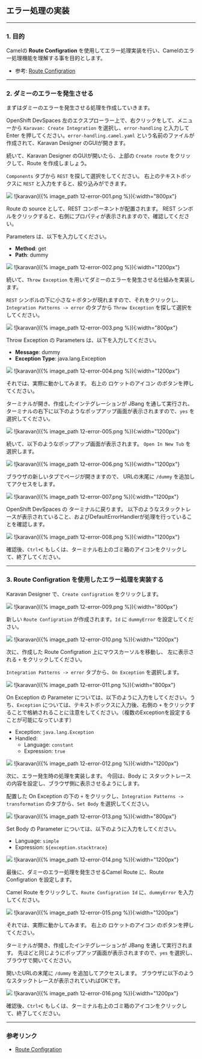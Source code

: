## エラー処理の実装
---

### 1. 目的

Camelの **Route Configration** を使用してエラー処理実装を行い、Camelのエラー処理機能を理解する事を目的とします。

* 参考: [Route Configration](https://camel.apache.org/manual/route-configuration.html#_route_configuration_in_yaml)


---

### 2. ダミーのエラーを発生させる

まずはダミーのエラーを発生させる処理を作成していきます。 

OpenShift DevSpaces 左のエクスプローラー上で、右クリックをして、メニューから `Karavan: Create Integration` を選択し、`error-handling` と入力して Enter を押してください。`error-handling.camel.yaml` という名前のファイルが作成されて、Karavan Designer のGUIが開きます。

続いて、Karavan Designer のGUIが開いたら、上部の `Create route` をクリックして、Route を作成しましょう。

`Components` タブから `REST` を探して選択をしてください。
右上のテキストボックスに `REST` と入力をすると、絞り込みができます。

![](images/12-error-001.png)
![karavan]({% image_path 12-error-001.png %}){:width="800px"}

Route の source として、REST コンポーネントが配置されます。
REST シンボルをクリックすると、右側にプロパティが表示されますので、確認してください。

Parameters は、以下を入力してください。

* **Method**: get
* **Path**: dummy

![](images/12-error-002.png)
![karavan]({% image_path 12-error-002.png %}){:width="1200px"}

続いて、`Throw Exception` を用いてダミーのエラーを発生させる仕組みを実装します。 

`REST` シンボルの下に小さな＋ボタンが現れますので、それをクリックし、`Integration Patterns -> error` のタブから `Throw Exception` を探して選択をしてください。

![](images/12-error-003.png)
![karavan]({% image_path 12-error-003.png %}){:width="800px"}

Throw Exception の Parameters は、以下を入力してください。

* **Message**: dummy
* **Exception Type**: java.lang.Exception

![](images/12-error-004.png)
![karavan]({% image_path 12-error-004.png %}){:width="1200px"}

それでは、実際に動かしてみます。
右上の ロケットのアイコン のボタンを押してください。

ターミナルが開き、作成したインテグレーションが JBang を通して実行され、ターミナルの右下に以下のようなポップアップ画面が表示されますので、`yes` を選択してください。

![](images/12-error-005.png)
![karavan]({% image_path 12-error-005.png %}){:width="1200px"}

続いて、以下のようなポップアップ画面が表示されます。
`Open In New Tub` を選択します。

![](images/12-error-006.png)
![karavan]({% image_path 12-error-006.png %}){:width="1200px"}

ブラウザの新しいタブでページが開きますので、
URLの末尾に `/dummy` を追加してアクセスをします。

![](images/12-error-007.png)
![karavan]({% image_path 12-error-007.png %}){:width="1200px"}

OpenShift DevSpaces の ターミナルに戻ります。
以下のようなスタックトレースが表示されていること、およびDefaultErrorHandlerが処理を行っていることを確認します。

![](images/12-error-008.png)
![karavan]({% image_path 12-error-008.png %}){:width="1200px"}

確認後、`Ctrl+C` もしくは、ターミナル右上のゴミ箱のアイコンをクリックして、終了してください。

---

### 3. Route Configration を使用したエラー処理を実装する

Karavan Designer で、`Create configration` をクリックします。

![](images/12-error-009.png)
![karavan]({% image_path 12-error-009.png %}){:width="800px"}

新しい `Route Configration` が作成されます。`Id` に `dummyError` を設定してください。

![](images/12-error-010.png)
![karavan]({% image_path 12-error-010.png %}){:width="1200px"}

次に、作成した Route Configration 上にマウスカーソルを移動し、
左に表示される `+` をクリックしてください。

`Integration Patterns -> error` タブから、`On Exception` を選択します。

![](images/12-error-011.png)
![karavan]({% image_path 12-error-011.png %}){:width="800px"}

On Exception の Parameter については、以下のように入力をしてください。うち、`Exception` については、テキストボックスに入力後、右側の `+` をクリックすることで格納されることに注意をしてください。（複数のExceptionを設定することが可能になっています）

* Exception: `java.lang.Exception`
* Handled:
  * Language: `constant`
  * Expression: `true`

![](images/12-error-012.png)
![karavan]({% image_path 12-error-012.png %}){:width="1200px"}

次に、エラー発生時の処理を実装します。
今回は、Body に スタックトレースの内容を設定し、ブラウザ側に表示させるようにします。

配置した On Exception の下の `+` をクリックし、`Integration Patterns -> transformation` のタブから、`Set Body` を選択してください。

![](images/12-error-013.png)
![karavan]({% image_path 12-error-013.png %}){:width="800px"}

Set Body の Parameter については、以下のように入力をしてください。

* Language: `simple`
* Expression: `${exception.stacktrace}`

![](images/12-error-014.png)
![karavan]({% image_path 12-error-014.png %}){:width="1200px"}

最後に、ダミーのエラー処理を発生させるCamel Route に、Route Configration を設定します。

Camel Route をクリックして、`Route Configration Id` に、`dummyError` を入力してください。

![](images/12-error-015.png)
![karavan]({% image_path 12-error-015.png %}){:width="1200px"}

それでは、実際に動かしてみます。
右上の ロケットのアイコン のボタンを押してください。

ターミナルが開き、作成したインテグレーションが JBang を通して実行されます。
先ほどと同じようにポップアップ画面が表示されますので、`yes` を選択し、ブラウザで開いてください。

開いたURLの末尾に `/dummy` を追加してアクセスします。
ブラウザに以下のようなスタックトレースが表示されていればOKです。

![](images/12-error-016.png)
![karavan]({% image_path 12-error-016.png %}){:width="1200px"}

確認後、`Ctrl+C` もしくは、ターミナル右上のゴミ箱のアイコンをクリックして、終了してください。

---

### 参考リンク

* [Route Configration](https://camel.apache.org/manual/route-configuration.html#_route_configuration_in_yaml)